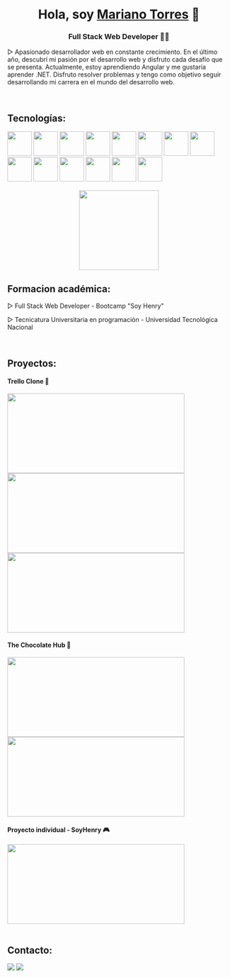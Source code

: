 <h1 align="center">Hola, soy <u>Mariano Torres</u> 👋</h1>
<h3 align="center">Full Stack Web Developer 👨‍💻</h3> 
<p>
▷ Apasionado desarrollador web en constante crecimiento. En el último año, descubrí mi pasión por el desarrollo web y disfruto cada desafío que se presenta. Actualmente, estoy aprendiendo Angular y me gustaría aprender .NET. Disfruto resolver problemas y tengo como objetivo seguir desarrollando mi carrera en el mundo del desarrollo web. </p>

<br>

## Tecnologías:
<div style="display: inline-block">
  <img height="55px" width="55px" src="https://res.cloudinary.com/djdqwkavb/image/upload/v1694376273/portfolio/javascript_oivdzr.png" />
  <img height="55px" width="55px" src="https://res.cloudinary.com/djdqwkavb/image/upload/v1694376593/portfolio/typescript_ef9jqk.png" />
  <img height="55px" width="55px" src="https://res.cloudinary.com/djdqwkavb/image/upload/v1694376570/portfolio/react_ni0xyw.png" />
  <img height="55px" width="55px" src="https://res.cloudinary.com/djdqwkavb/image/upload/v1694376585/portfolio/redux_gphyac.png"  />
  <img height="55px" width="55px" src="https://res.cloudinary.com/djdqwkavb/image/upload/v1694376548/portfolio/angular_qlybre.png" />
  <img height="55px" width="55px" src="https://res.cloudinary.com/djdqwkavb/image/upload/v1694376608/portfolio/ngrx_nekolf.png" />
  <img height="55px" width="55px" src="https://res.cloudinary.com/djdqwkavb/image/upload/v1694376596/portfolio/html_wj0owy.png" />
  <img height="55px" width="55px" src="https://res.cloudinary.com/djdqwkavb/image/upload/v1694376599/portfolio/css_mha7qd.png" />
  <img height="55px" width="55px" src="https://res.cloudinary.com/djdqwkavb/image/upload/v1694376563/portfolio/postgre_jxnzv7.png" />
  <img height="55px" width="55px" src="https://res.cloudinary.com/djdqwkavb/image/upload/v1694376604/portfolio/mysql_sgdrht.png" />
  <img height="55px" width="55px" src="https://res.cloudinary.com/djdqwkavb/image/upload/v1694376463/portfolio/sequelize_qxyuwh.png" />
  <img height="55px" width="55px" src="https://res.cloudinary.com/djdqwkavb/image/upload/v1694376438/portfolio/node_n5hime.png" />
  <img height="55px" width="55px" src="https://res.cloudinary.com/djdqwkavb/image/upload/v1694376486/portfolio/express_mgj843.png" />
  <img height="55px" width="55px" src="https://res.cloudinary.com/djdqwkavb/image/upload/v1694376606/portfolio/bootstrap_lwmx3l.png" />
  <div align="center"> 
    <br>
  <img height="180em" src="https://github-readme-stats.vercel.app/api/top-langs/?username=marianoitorres&layout=compact&langs_count=16&theme=dark">
</div>
</div>

<br>

## Formacion académica:

<p>▷ Full Stack Web Developer - Bootcamp "Soy Henry" </p>
<p>▷ Tecnicatura Universitaria en programación - Universidad Tecnológica Nacional </p>

<br>

## Proyectos:
<div>
   <div>
    <h4>Trello Clone 📖</h4>
    <img height="180px" width="400px" src="https://res.cloudinary.com/djdqwkavb/image/upload/v1693277282/1_udblnq.png">
    <img height="180px" width="400px" src="https://res.cloudinary.com/djdqwkavb/image/upload/v1693277314/5_xphu4q.png">
    <img height="180px" width="400px" src="https://res.cloudinary.com/djdqwkavb/image/upload/v1693277315/ezgif-5-66968bb787_maoc7l.gif">
  </div>
  <div>
    <h4>The Chocolate Hub 🍫</h4>
    <img height="180px" width="400px" src="https://res.cloudinary.com/djdqwkavb/image/upload/v1683403463/pf1_hr3c8r.jpg">
    <img height="180px" width="400px" src="https://res.cloudinary.com/djdqwkavb/image/upload/v1683403464/pf2_zzlfru.jpg">
  </div>
  <div>
    <h4>Proyecto individual - SoyHenry 🎮</h4>
    <img height="180px" width="400px" src="https://res.cloudinary.com/djdqwkavb/image/upload/v1683403451/pi_dh1mga.jpg">
  </div>
</div>


<br>


## Contacto:
<div>
  <a href="mailto:marianxtorres@gmail.com" target="_blank"><img src="https://img.shields.io/badge/Gmail-D14836?style=for-the-badge&logo=gmail&logoColor=white" target="_blank"></a>
  <a href="https://www.linkedin.com/in/mariano-torres-1b717b236/" target="blank"><img src="https://img.shields.io/badge/LinkedIn-0077B5?style=for-the-badge&logo=linkedin&logoColor=white" target="blank"></a>  
</div>
